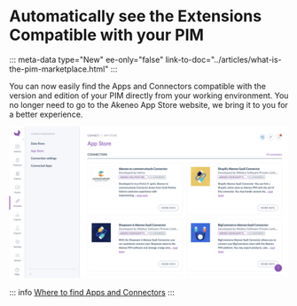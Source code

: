 # Automatically see the Extensions Compatible with your PIM
::: meta-data type="New" ee-only="false" link-to-doc="../articles/what-is-the-pim-marketplace.html"
:::

You can now easily find the Apps and Connectors compatible with the version and edition of your PIM directly from your working environment. You no longer need to go to the Akeneo App Store website, we bring it to you for a better experience.

![Akeneo PIM App store with connectors](../img/pim-marketplace-connectors.png)

::: info
[Where to find Apps and Connectors](../articles/how-to-connect-my-pim-with-apps.html#where-to-find-apps-connectors)
:::

